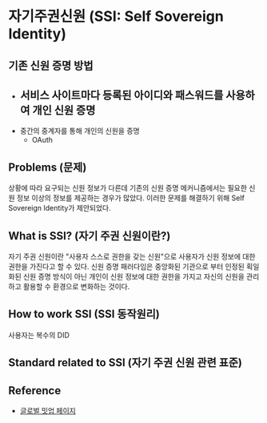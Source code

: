 # 자기주권신원 (SSI: Self Sovereign Identity)

## 기존 신원 증명 방법
  * 서비스 사이트마다 등록된 아이디와 패스워드를 사용하여 개인 신원 증명
    - 
  * 중간의 중계자를 통해 개인의 신원을 증명
    + OAuth 

## Problems (문제)
상황에 따라 요구되는 신원 정보가 다른데 기존의 신원 증명 메커니즘에서는 필요한 신원 정보 이상의 
정보를 제공하는 경우가 많았다. 이러한 문제를 해결하기 위해 Self Sovereign Identity가 제안되었다.

## What is SSI? (자기 주권 신원이란?)

자기 주권 신원이란 "사용자 스스로 권한을 갖는 신원"으로 사용자가 신원 정보에 대한 권한을 가진다고 할 수 있다. 
신원 증명 패러다임은 중앙화된 기관으로 부터 인정된 획일화된 신원 증명 방식이 아닌 
개인이 신원 정보에 대한 권한을 가지고 자신의 신원을 관리하고 활용할 수 환경으로 변화하는 것이다.




## 


## How to work SSI (SSI 동작원리)

사용자는 복수의 DID 


## Standard related to SSI (자기 주권 신원 관련 표준)

 






## Reference

* [글로벌 밋업 페이지](https://ssimeetup.org/)
